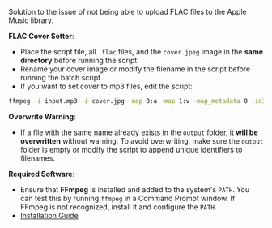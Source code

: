Solution to the issue of not being able to upload FLAC files to the Apple Music library.

**FLAC Cover Setter**:
   - Place the script file, all `.flac` files, and the `cover.jpeg` image in the **same directory** before running the script. 
   - Rename your cover image or modify the filename in the script before running the batch script.
   - If you want to set cover to mp3 files, edit the script:
```bat
ffmpeg -i input.mp3 -i cover.jpg -map 0:a -map 1:v -map_metadata 0 -id3v2_version 3 -c:a copy -c:v copy output.mp3
```

**Overwrite Warning**:
   - If a file with the same name already exists in the `output` folder, it **will be overwritten** without warning. To avoid overwriting, make sure the `output` folder is empty or modify the script to append unique identifiers to filenames.

**Required Software**:
   - Ensure that **FFmpeg** is installed and added to the system's `PATH`. You can test this by running `ffmpeg` in a Command Prompt window. If FFmpeg is not recognized, install it and configure the `PATH`.
   - [Installation Guide](https://blog.csdn.net/csdn_yudong/article/details/129182648)
